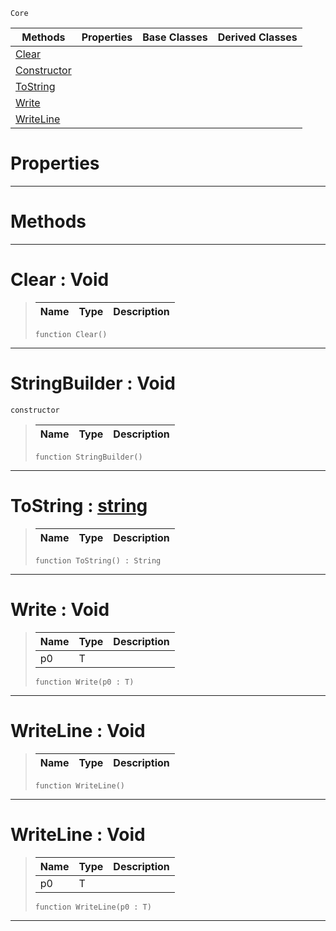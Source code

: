  `Core`

|Methods|Properties|Base Classes|Derived Classes|
|---|---|---|---|
|[ Clear](https://github.com/PlasmaEngine/PlasmaDocs/blob/master/code_reference/lightning_base_types/stringbuilder.markdown#clear-void)| | | |
|[ Constructor](https://github.com/PlasmaEngine/PlasmaDocs/blob/master/code_reference/lightning_base_types/stringbuilder.markdown#stringbuilder-void)| | | |
|[ ToString](https://github.com/PlasmaEngine/PlasmaDocs/blob/master/code_reference/lightning_base_types/stringbuilder.markdown#tostring-plasma-engine-doc)| | | |
|[ Write](https://github.com/PlasmaEngine/PlasmaDocs/blob/master/code_reference/lightning_base_types/stringbuilder.markdown#write-void)| | | |
|[ WriteLine](https://github.com/PlasmaEngine/PlasmaDocs/blob/master/code_reference/lightning_base_types/stringbuilder.markdown#writeline-void)| | | |


 #  Properties


---  
 #  Methods


---  
 #  Clear : Void

> 
> |Name|Type|Description|
> |---|---|---|
> ``` lang=cpp, name=Lightning
> function Clear()
> ``` 


---  
 #  StringBuilder : Void

 `constructor`

> 
> |Name|Type|Description|
> |---|---|---|
> ``` lang=cpp, name=Lightning
> function StringBuilder()
> ``` 


---  
 #  ToString : [string](https://github.com/PlasmaEngine/PlasmaDocs/blob/master/code_reference/lightning_base_types/string.markdown)

> 
> |Name|Type|Description|
> |---|---|---|
> ``` lang=cpp, name=Lightning
> function ToString() : String
> ``` 


---  
 #  Write : Void

> 
> |Name|Type|Description|
> |---|---|---|
> |p0|T| |
> ``` lang=cpp, name=Lightning
> function Write(p0 : T)
> ``` 


---  
 #  WriteLine : Void

> 
> |Name|Type|Description|
> |---|---|---|
> ``` lang=cpp, name=Lightning
> function WriteLine()
> ``` 


---  
 #  WriteLine : Void

> 
> |Name|Type|Description|
> |---|---|---|
> |p0|T| |
> ``` lang=cpp, name=Lightning
> function WriteLine(p0 : T)
> ``` 


---  
 

 